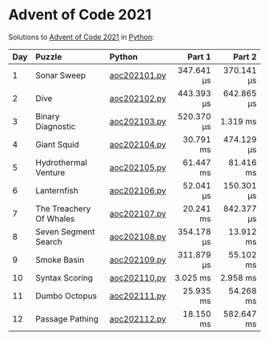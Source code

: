 # Advent of Code 2021

Solutions to [Advent of Code 2021](https://adventofcode.com/2021/) in [Python](https://www.python.org/):

| Day  | Puzzle                  | Python                                                  |     Part 1 |     Part 2 |
| :--- | :---------------------- | :------------------------------------------------------ | ---------: | ---------: |
| 1    | Sonar Sweep             | [aoc202101.py](01_sonar_sweep/aoc202101.py)             | 347.641 μs | 370.141 μs |
| 2    | Dive                    | [aoc202102.py](02_dive/aoc202102.py)                    | 443.393 μs | 642.865 μs |
| 3    | Binary Diagnostic       | [aoc202103.py](03_binary_diagnostic/aoc202103.py)       | 520.370 μs |   1.319 ms |
| 4    | Giant Squid             | [aoc202104.py](04_giant_squid/aoc202104.py)             |  30.791 ms | 474.129 μs |
| 5    | Hydrothermal Venture    | [aoc202105.py](05_hydrothermal_venture/aoc202105.py)    |  61.447 ms |  81.416 ms |
| 6    | Lanternfish             | [aoc202106.py](06_lanternfish/aoc202106.py)             |  52.041 μs | 150.301 μs |
| 7    | The Treachery Of Whales | [aoc202107.py](07_the_treachery_of_whales/aoc202107.py) |  20.241 ms | 842.377 μs |
| 8    | Seven Segment Search    | [aoc202108.py](08_seven_segment_search/aoc202108.py)    | 354.178 μs |  13.912 ms |
| 9    | Smoke Basin             | [aoc202109.py](09_smoke_basin/aoc202109.py)             | 311.879 μs |  55.102 ms |
| 10   | Syntax Scoring          | [aoc202110.py](10_syntax_scoring/aoc202110.py)          |   3.025 ms |   2.958 ms |
| 11   | Dumbo Octopus           | [aoc202111.py](11_dumbo_octopus/aoc202111.py)           |  25.935 ms |  54.268 ms |
| 12   | Passage Pathing         | [aoc202112.py](12_passage_pathing/aoc202112.py)         |  18.150 ms | 582.647 ms |
